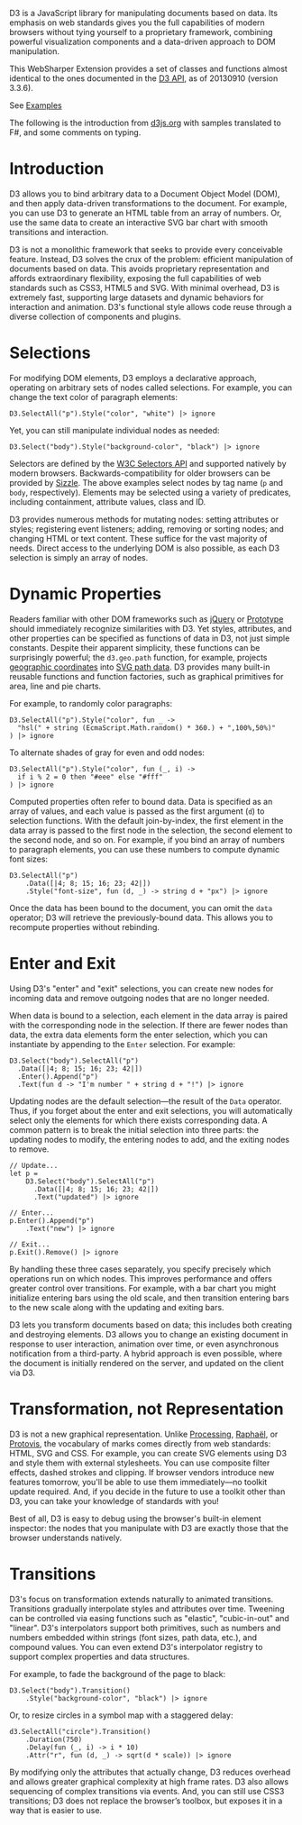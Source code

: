 D3 is a JavaScript library for manipulating documents based on data.
Its emphasis on web standards gives you the full capabilities of
modern browsers without tying yourself to a proprietary framework,
combining powerful visualization components and a data-driven approach
to DOM manipulation.

This WebSharper Extension provides a set of classes and functions 
almost identical to the ones documented in the [D3 API][d3api], 
as of 20130910 (version 3.3.6).

See [Examples](http://intellifactory.github.io/websharper.d3)

The following is the introduction from [d3js.org][d3] with samples 
translated to F#, and some comments on typing.

# Introduction

D3 allows you to bind arbitrary data to a Document Object Model (DOM), and then apply data-driven transformations to the document. For example, you can use D3 to generate an HTML table from an array of numbers. Or, use the same data to create an interactive SVG bar chart with smooth transitions and interaction.

D3 is not a monolithic framework that seeks to provide every conceivable feature. Instead, D3 solves the crux of the problem: efficient manipulation of documents based on data. This avoids proprietary representation and affords extraordinary flexibility, exposing the full capabilities of web standards such as CSS3, HTML5 and SVG. With minimal overhead, D3 is extremely fast, supporting large datasets and dynamic behaviors for interaction and animation. D3's functional style allows code reuse through a diverse collection of components and plugins.

# Selections

For modifying DOM elements, D3 employs a declarative approach, operating on arbitrary sets of nodes called selections. For example, you can change the text color of paragraph elements:

```
D3.SelectAll("p").Style("color", "white") |> ignore
```
Yet, you can still manipulate individual nodes as needed:

```
D3.Select("body").Style("background-color", "black") |> ignore
```
Selectors are defined by the [W3C Selectors API][w3cselectorsapi] and supported natively by modern browsers. Backwards-compatibility for older browsers can be provided by [Sizzle][sizzle]. The above examples select nodes by tag name (`p` and `body`, respectively). Elements may be selected using a variety of predicates, including containment, attribute values, class and ID.

D3 provides numerous methods for mutating nodes: setting attributes or styles; registering event listeners; adding, removing or sorting nodes; and changing HTML or text content. These suffice for the vast majority of needs. Direct access to the underlying DOM is also possible, as each D3 selection is simply an array of nodes.

# Dynamic Properties

Readers familiar with other DOM frameworks such as [jQuery][jquery] or [Prototype][prototypejs] should immediately recognize similarities with D3. Yet styles, attributes, and other properties can be specified as functions of data in D3, not just simple constants. Despite their apparent simplicity, these functions can be surprisingly powerful; the `d3.geo.path` function, for example, projects [geographic coordinates][geocoordinates] into [SVG path data][pathdata]. D3 provides many built-in reusable functions and function factories, such as graphical primitives for area, line and pie charts.

For example, to randomly color paragraphs:

```
D3.SelectAll("p").Style("color", fun _ ->
  "hsl(" + string (EcmaScript.Math.random() * 360.) + ",100%,50%)"
) |> ignore
```

To alternate shades of gray for even and odd nodes:

```
D3.SelectAll("p").Style("color", fun (_, i) ->
  if i % 2 = 0 then "#eee" else "#fff"
) |> ignore
```

Computed properties often refer to bound data. Data is specified as an array of values, and each value is passed as the first argument (`d`) to selection functions. With the default join-by-index, the first element in the data array is passed to the first node in the selection, the second element to the second node, and so on. For example, if you bind an array of numbers to paragraph elements, you can use these numbers to compute dynamic font sizes:

```
D3.SelectAll("p")
    .Data([|4; 8; 15; 16; 23; 42|])
    .Style("font-size", fun (d, _) -> string d + "px") |> ignore
```
Once the data has been bound to the document, you can omit the `data` operator; D3 will retrieve the previously-bound data. This allows you to recompute properties without rebinding.

# Enter and Exit

Using D3's "enter" and "exit" selections, you can create new nodes for incoming data and remove outgoing nodes that are no longer needed.

When data is bound to a selection, each element in the data array is paired with the corresponding node in the selection. If there are fewer nodes than data, the extra data elements form the enter selection, which you can instantiate by appending to the `Enter` selection. For example:

```
D3.Select("body").SelectAll("p")
  .Data([|4; 8; 15; 16; 23; 42|])
  .Enter().Append("p")
  .Text(fun d -> "I'm number " + string d + "!") |> ignore
```
Updating nodes are the default selection—the result of the `Data` operator. Thus, if you forget about the enter and exit selections, you will automatically select only the elements for which there exists corresponding data. A common pattern is to break the initial selection into three parts: the updating nodes to modify, the entering nodes to add, and the exiting nodes to remove.

```
// Update...
let p =
    D3.Select("body").SelectAll("p")
      .Data([|4; 8; 15; 16; 23; 42|])
      .Text("updated") |> ignore

// Enter...
p.Enter().Append("p")
    .Text("new") |> ignore

// Exit...
p.Exit().Remove() |> ignore
```
By handling these three cases separately, you specify precisely which operations run on which nodes. This improves performance and offers greater control over transitions. For example, with a bar chart you might initialize entering bars using the old scale, and then transition entering bars to the new scale along with the updating and exiting bars.

D3 lets you transform documents based on data; this includes both creating and destroying elements. D3 allows you to change an existing document in response to user interaction, animation over time, or even asynchronous notification from a third-party. A hybrid approach is even possible, where the document is initially rendered on the server, and updated on the client via D3.

# Transformation, not Representation

D3 is not a new graphical representation. Unlike [Processing][processing], [Raphaël][raphael], or [Protovis][protovis], the vocabulary of marks comes directly from web standards: HTML, SVG and CSS. For example, you can create SVG elements using D3 and style them with external stylesheets. You can use composite filter effects, dashed strokes and clipping. If browser vendors introduce new features tomorrow, you'll be able to use them immediately—no toolkit update required. And, if you decide in the future to use a toolkit other than D3, you can take your knowledge of standards with you!

Best of all, D3 is easy to debug using the browser's built-in element inspector: the nodes that you manipulate with D3 are exactly those that the browser understands natively.

# Transitions

D3's focus on transformation extends naturally to animated transitions. Transitions gradually interpolate styles and attributes over time. Tweening can be controlled via easing functions such as "elastic", "cubic-in-out" and "linear". D3's interpolators support both primitives, such as numbers and numbers embedded within strings (font sizes, path data, etc.), and compound values. You can even extend D3's interpolator registry to support complex properties and data structures.

For example, to fade the background of the page to black:

```
D3.Select("body").Transition()
    .Style("background-color", "black") |> ignore
```
Or, to resize circles in a symbol map with a staggered delay:

```
d3.SelectAll("circle").Transition()
    .Duration(750)
    .Delay(fun (_, i) -> i * 10)
    .Attr("r", fun (d, _) -> sqrt(d * scale)) |> ignore
```
By modifying only the attributes that actually change, D3 reduces overhead and allows greater graphical complexity at high frame rates. D3 also allows sequencing of complex transitions via events. And, you can still use CSS3 transitions; D3 does not replace the browser’s toolbox, but exposes it in a way that is easier to use.


[d3]: http://d3js.org
[d3api]: https://github.com/mbostock/d3/wiki/API-Reference
[issues]: http://github.com/intellifactory/websharper.d3/issues
[license]: http://github.com/intellifactory/websharper.d3/blob/master/LICENSE.md
[ws]: http://github.com/intellifactory/websharper
[w3cselectorsapi]: http://www.w3.org/TR/selectors-api
[sizzle]: http://sizzlejs.com
[jquery]: http://jquery.com
[prototypejs]: http://www.prototypejs.org
[geocoordinates]: http://geojson.org
[pathdata]: http://www.w3.org/TR/SVG/paths.html#PathData
[processing]: http://processing.org
[raphael]: http://raphaeljs.com
[protovis]: http://vis.stanford.edu/protovis